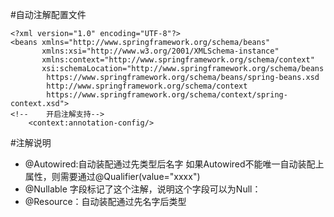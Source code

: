 #自动注解配置文件
```
<?xml version="1.0" encoding="UTF-8"?>
<beans xmlns="http://www.springframework.org/schema/beans"
       xmlns:xsi="http://www.w3.org/2001/XMLSchema-instance"
       xmlns:context="http://www.springframework.org/schema/context"
       xsi:schemaLocation="http://www.springframework.org/schema/beans
        https://www.springframework.org/schema/beans/spring-beans.xsd
        http://www.springframework.org/schema/context
        https://www.springframework.org/schema/context/spring-context.xsd">
<!--    开启注解支持-->
    <context:annotation-config/>
```
#注解说明
- @Autowired:自动装配通过先类型后名字
    如果Autowired不能唯一自动装配上属性，则需要通过@Qualifier(value="xxxx")
- @Nullable 字段标记了这个注解，说明这个字段可以为Null：
- @Resource：自动装配通过先名字后类型
